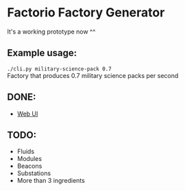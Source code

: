 # Factorio Factory Generator
It's a working prototype now ^^

## Example usage:
`./cli.py military-science-pack 0.7`  
Factory that produces 0.7 military science packs per second

## DONE:
- [Web UI](https://randacek.dev/s/f/ffglive)

## TODO:
- Fluids
- Modules
- Beacons
- Substations
- More than 3 ingredients
